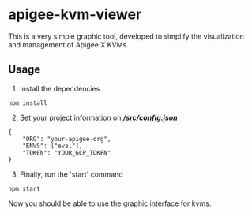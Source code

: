 # apigee-kvm-viewer

This is a very simple graphic tool, developed to simplify the visualization and management of Apigee X KVMs.

## Usage
1. Install the dependencies
```
npm install
```
2. Set your project information on ***/src/config.json***
```
{
    "ORG": "your-apigee-org",
    "ENVS": ["eval"],
    "TOKEN": "YOUR_GCP_TOKEN"
}
```
3. Finally, run the 'start' command
```
npm start 
```
Now you should be able to use the graphic interface for kvms.
